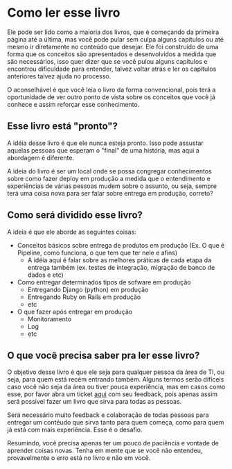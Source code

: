 # Como ler esse livro

Ele pode ser lido como a maioria dos livros, que é começando da primeira página até a última, mas você pode pular sem culpa alguns capítulos ou até mesmo ir diretamente no conteúdo que desejar.
Ele foi construído de uma forma que os conceitos são apresentados e desenvolvidos a medida que são necessários, isso quer dizer que se você pulou alguns capítulos e encontrou dificuldade para entender, talvez voltar atrás e ler os capítulos anteriores talvez ajuda no processo.

O aconselhável é que você leia o livro da forma convencional, pois terá a oportunidade de ver outro ponto de vista sobre os conceitos que você já conhece e assim reforçar esse conhecimento.

## Esse livro está "pronto"?

A idéia desse livro é que ele nunca esteja pronto. Isso pode assustar aquelas pessoas que esperam o "final" de uma história, mas aqui a abordagem é diferente.

A ideia do livro é ser um local onde se possa congregar conhecimentos sobre como fazer deploy em produção a medida que o entendimento e experiências de várias pessoas mudem sobre o assunto, ou seja, sempre terá uma coisa nova para ser falar sobre entrega em produção, correto?

## Como será dividido esse livro?

A ideia é que ele aborde as seguintes coisas:

 - Conceitos básicos sobre entrega de produtos em produção (Ex. O que é Pipeline, como funciona, o que tem que ter nele e afins) 
   - A idéia aqui é falar sobre as melhores práticas de cada etapa da entrega também (ex. testes de integração, migração de banco de dados e etc)
 - Como entregar determinados tipos de sofware em produção
   - Entregando Django (python) em produção
   - Entregando Ruby on Rails em produção
   - etc
 - O que fazer após entregar em produção
   - Monitoramento
   - Log
   - etc

## O que você precisa saber pra ler esse livro?

O objetivo desse livro é que ele seja para qualquer pessoa da área de TI, ou seja, para quem está recém entrando também. Alguns termos serão difíceis caso você não seja da área ou tiver pouca experiência, mas em casos como esse, por favor abra um ticket [aqui](https://github.com/gomex/deploy-em-producao/issues) com seu feedback, pois apenas assim será possível fazer um livro que sirva para todas as pessoas.

Será necessário muito feedback e colaboração de todas pessoas para entregar um contéudo que sirva tanto para quem começa, como para quem já está com mais experiência. Esse é o desafio.

Resumindo, você precisa apenas ter um pouco de paciência e vontade de aprender coisas novas. Tenha em mente que se você não entendeu, provavelmente o erro está no livro e não em você.
